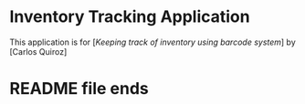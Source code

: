 # Inventory Tracking Application
This application is for
[*Keeping track of inventory using barcode system*] by [Carlos Quiroz]
# README file ends

